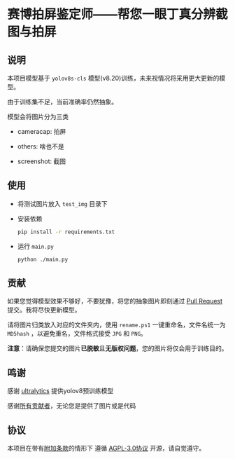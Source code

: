 # 赛博拍屏鉴定师——帮您一眼丁真分辨截图与拍屏
## 说明

本项目模型基于 `yolov8s-cls` 模型(v8.20)训练，未来视情况将采用更大更新的模型。

由于训练集不足，当前准确率仍然抽象。

模型会将图片分为三类

- cameracap: 拍屏

- others: 啥也不是
- screenshot: 截图

## 使用

- 将测试图片放入 `test_img` 目录下

- 安装依赖

  ```bash
  pip install -r requirements.txt
  ```

- 运行 `main.py`

  ``` bash
  python ./main.py
  ```

## 贡献

如果您觉得模型效果不够好，不要犹豫，将您的抽象图片即刻通过 [Pull Request](https://github.com/ravizhan/screenshot_classify/pulls) 提交。我将尽快更新模型。

请将图片归类放入对应的文件夹内，使用 `rename.ps1` 一键重命名，文件名统一为 `MD5hash` ，以避免重名，文件格式接受 `JPG` 和 `PNG`。

**注意**：请确保您提交的图片**已脱敏**且**无版权问题**，您的图片将仅会用于训练目的。

## 鸣谢

感谢 [ultralytics](https://github.com/ultralytics/ultralytics) 提供yolov8预训练模型

感谢[所有贡献者](https://github.com/ravizhan/screenshot_classify/graphs/contributors)，无论您是提供了图片或是代码

## 协议

本项目在带有[附加条款](https://github.com/ravizhan/screenshot_classify/blob/with-supplementary-terms-pictures/LICENSE)的情形下 遵循 [AGPL-3.0协议](https://github.com/ravizhan/screenshot_classify#AGPL-3.0-1-ov-file) 开源，请自觉遵守。
